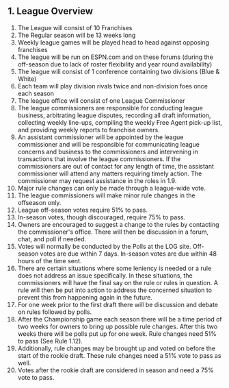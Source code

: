 ## 1. League Overview

1. The League will consist of 10 Franchises
1. The Regular season will be 13 weeks long
1. Weekly league games will be played head to head against opposing franchises
1. The league will be run on ESPN.com and on these forums (during the off-season due to lack of roster flexibility and year round availability)
1. The league will consist of 1 conference containing two divisions (Blue & White)
1. Each team will play division rivals twice and non-division foes once each season
1. The league office will consist of one League Commissioner
1. The league commissioners are responsible for conducting league business, arbitrating league disputes, recording all draft information, collecting weekly line-ups, compiling the weekly Free Agent pick-up list, and providing weekly reports to franchise owners.
1. An assistant commissioner will be appointed by the league commissioner and will be responsible for communicating league concerns and business to the commissioners and intervening in transactions that involve the league commissioners. If the commissioners are out of contact for any length of time, the assistant commissioner will attend any matters requiring timely action. The commissioner may request assistance in the roles in 1.9.
1. Major rule changes can only be made through a league-wide vote.
1. The league commissioners will make minor rule changes in the offseason only.
1. League off-season votes require 51% to pass.
1. In-season votes, though discouraged, require 75% to pass.
1. Owners are encouraged to suggest a change to the rules by contacting the commissioner's office. There will then be discussion in a forum, chat, and poll if needed.
1. Votes will normally be conducted by the Polls at the LOG site. Off-season votes are due within 7 days. In-season votes are due within 48 hours of the time sent.
1. There are certain situations where some leniency is needed or a rule does not address an issue specifically. In these situations, the commissioners will have the final say on the rule or rules in question. A rule will then be put into action to address the concerned situation to prevent this from happening again in the future.
1. For one week prior to the first draft there will be discussion and debate on rules followed by polls.
1. After the Championship game each season there will be a time period of two weeks for owners to bring up possible rule changes. After this two weeks there will be polls put up for one week. Rule changes need 51% to pass (See Rule 1.12).
1. Additionally, rule changes may be brought up and voted on before the start of the rookie draft. These rule changes need a 51% vote to pass as well.
1. Votes after the rookie draft are considered in season and need a 75% vote to pass.

